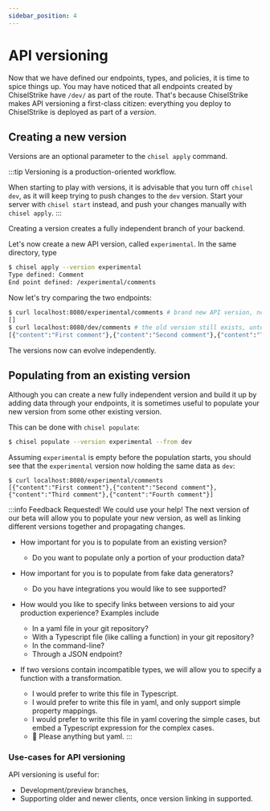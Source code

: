 ```yaml
---
sidebar_position: 4
---
```

# API versioning

Now that we have defined our endpoints, types, and policies, it is time to spice things up.
You may have noticed that all endpoints created by ChiselStrike have `/dev/` as part of the route.
That's because ChiselStrike makes API versioning a first-class citizen: everything you deploy to
ChiselStrike is deployed as part of a _version_.

## Creating a new version

Versions are an optional parameter to the `chisel apply` command.

:::tip
Versioning is a production-oriented workflow.

When starting to play with versions, it is advisable that you turn off `chisel dev`, as it will
keep trying to push changes to the `dev` version. Start your server with `chisel start` instead,
and push your changes manually with `chisel apply`.
:::

Creating a version creates a fully independent branch of your backend.

Let's now create a new API version, called `experimental`. In the same directory,
type

```bash
$ chisel apply --version experimental
Type defined: Comment
End point defined: /experimental/comments
```

Now let's try comparing the two endpoints:

```bash
$ curl localhost:8080/experimental/comments # brand new API version, no data yet
[]
$ curl localhost:8080/dev/comments # the old version still exists, untouched
[{"content":"First comment"},{"content":"Second comment"},{"content":"Third comment"},{"content":"Fourth comment"}]
```

The versions now can evolve independently.

## Populating from an existing version

Although you can create a new fully independent version and build it up by adding data
through your endpoints, it is sometimes useful to populate your new version from some
other existing version.

This can be done with `chisel populate`:

```bash
$ chisel populate --version experimental --from dev
```

Assuming `experimental` is empty before the population starts, you should see that the `experimental` version
now holding the same data as `dev`:

```
$ curl localhost:8080/experimental/comments
[{"content":"First comment"},{"content":"Second comment"},{"content":"Third comment"},{"content":"Fourth comment"}]
```

:::info Feedback Requested! We could use your help!
The next version of our beta will allow you to populate your new version, as well as linking different versions together
and propagating changes.

* How important for you is to populate from an existing version?
  * Do you want to populate only a portion of your production data?
* How important for you is to populate from fake data generators?
  * Do you have integrations you would like to see supported?

* How would you like to specify links between versions to aid your production experience? Examples include
  * In a yaml file in your git repository?
  * With a Typescript file (like calling a function) in your git repository?
  * In the command-line?
  * Through a JSON endpoint?

* If two versions contain incompatible types, we will allow you to specify a function with a transformation.
  * I would prefer to write this file in Typescript.
  * I would prefer to write this file in yaml, and only support simple property mappings.
  * I would prefer to write this file in yaml covering the simple cases, but embed a Typescript expression for the complex cases.
  * 🤢 Please anything but yaml.
:::

### Use-cases for API versioning

API versioning is useful for:
* Development/preview branches,
* Supporting older and newer clients, once version linking in supported.

